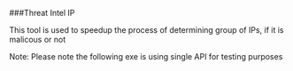 ###Threat Intel IP 

This tool is used to speedup the process of determining group of IPs, if it is malicous or not

Note: Please note the following exe is using single API for testing purposes
